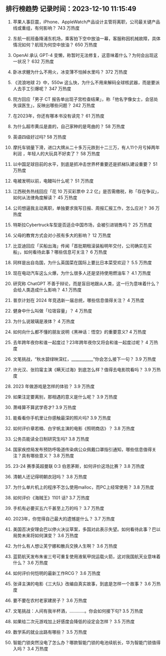
## 排行榜趋势 记录时间：2023-12-10 11:15:49
  
  1. 苹果人事巨震，iPhone、AppleWatch产品设计主管将离职，公司最关键产品线或重组，有何影响？ 743 万热度
    
  2. 东航一航班备降浦东机场，乘客拍下空中放油一幕，客服称因机械故障，具体情况如何？航班为何空中放油？ 650 万热度
    
  3. OpenAI 承认 GPT-4 变懒，称暂时无法修复，这意味着什么？为何会出现这一状况？ 632 万热度
    
  4. 卧冰求鲤为什么不用火，冰变薄不怕掉水里吗？ 372 万热度
    
  5. 《流浪地球 2》中，550w 这么快，为什么不用来解码全球核武器，而是要派人去手工引爆呢？ 347 万热度
    
  6. 院方回应「男子 CT 报告单出现子宫检查结果」，称「他名字像女士，会惩处失误医生」，反映出哪些问题？ 242 万热度
    
  7. 在2023年，你还有哪本书没有读完？ 61 万热度
    
  8. 为什么超市黄瓜是直的，自己家种的是弯曲的？ 58 万热度
    
  9. 英语四级好过吗? 58 万热度
    
  10. 摩托车销量下滑，进口大牌从二十多万元跌到十二三万，有人11个月亏掉两年利润 ，年轻人的大玩具不好卖了？ 58 万热度
    
  11. 以中国足球目前的水平，到底是抓冲击世界杯重要还是抓梯队建设重要？ 51 万热度
    
  12. 电被发明以前，电鳗叫什么呢？ 51 万热度
    
  13. 江西税务热线回应「花 10 万买彩票中 2.2 亿」是否需缴税，称「存在争议」，如何从法律角度解读？ 45 万热度
    
  14. 公司想逼我主动离职，单独要求我写日报、周报汇报工作，怎么应对？ 36 万热度
    
  15. 特斯拉Cybertruck车型是否适合中国市场，会被引进销售吗？ 25 万热度
    
  16. 父母的教育方式会对小孩有多大的影响？ 12 万热度
    
  17. 比亚迪回应「买船出海」传闻「首批期租滚装船明年交付，公司确实在买船」，如何看待此事？哪些信息可关注？ 6 万热度
    
  18. 同样是出自岛国，为什么英国菜在国际上要比日本菜受欢迎？ 5.5 万热度
    
  19. 现在电动汽车这么火爆，为什么很多人还是坚持使用燃油车？ 4.1 万热度
    
  20. 研究称 ChatGPT 不善于辩论，而是盲目地跟从人类，这一行为意味着什么？会给人类造成什么影响？ 4.1 万热度
    
  21. 普京计划在 2024 年竞选新一届总统，哪些信息值得关注？ 4 万热度
    
  22. 健身中什么叫做「垃圾容量」？ 4 万热度
    
  23. 为什么说玻璃是液体？ 4 万热度
    
  24. 如何向什么都不懂的朋友说明《黑神话：悟空》的重要意义? 4 万热度
    
  25. 去年跨年夜你和谁一起度过？23年跨年夜你又将会和谁一起度过呢？ 4 万热度
    
  26. 文笔挑战，“秋水碧绿映深红，___________”你会怎么接下一句？ 3.9 万热度
    
  27. 许光汉、张钧甯主演《瞒天过海》到底怎么样？值得去电影院看吗？ 3.9 万热度
    
  28. 2023 年做游戏是怎样的体验？ 3.9 万热度
    
  29. 如果注定要离别，那相遇的意义是什么呢？ 3.9 万热度
    
  30. 萧峰算不算武学奇才? 3.9 万热度
    
  31. 能看看你手机里让你感触最深的照片吗? 3.9 万热度
    
  32. 如何评价章若楠、白宇帆主演的电影《照明商店》？ 3.8 万热度
    
  33. 公务员能读全日制研究生吗? 3.8 万热度
    
  34. 国家疾控局发布预防呼吸道传染病公众佩戴口罩指引通知，哪些信息值得关注？具有哪些意义？ 3.8 万热度
    
  35. 23-24 赛季英超曼联 0:3 伯恩茅斯，如何评价这场比赛？ 3.8 万热度
    
  36. 清朝人还记得明朝衣冠吗？ 3.8 万热度
    
  37. 为什么单片机上的程序不怎么使用malloc，而PC上经常使用？ 3.8 万热度
    
  38. 如何评价《海贼王》1101 话? 3.7 万热度
    
  39. 手机有必要买五六千甚至上万的吗？ 3.7 万热度
    
  40. 2023年，你觉得自己最大的遗憾是什么？ 3.7 万热度
    
  41. 美国否决安理会巴以停火决议草案，多国对此表示失望。如何看待此事？巴以局势未来将如何演变？ 3.6 万热度
    
  42. 为什么有人想让芙宁娜和散兵交换人生啊？ 3.6 万热度
    
  43. 蓝箭航天发布朱雀三号可重复使用液氧甲烷运载火箭，这对我国航天业意味着什么？ 3.6 万热度
    
  44. 如何评价何恺明的最新工作RCG？ 3.6 万热度
    
  45. 张译主演的电影《三大队》改编自真实故事，到底是怎样一个故事？ 3.6 万热度
    
  46. 要不要在农村老家建房子？ 3.6 万热度
    
  47. 文笔挑战：人间有我半杯酒，…………。你会如何接下句? 3.5 万热度
    
  48. 如果给二次元游戏加上好感度会降低的设定会怎样？ 3.5 万热度
    
  49. 数学系的就业出路有哪些？ 3.5 万热度
    
  50. 智能门锁突然没电了怎么办？哪款智能门锁的电池续航长，华为智能门锁值得入吗？ 3.4 万热度
    